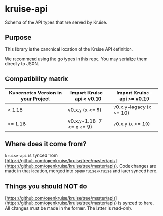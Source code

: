 # kruise-api

Schema of the API types that are served by Kruise.

## Purpose

This library is the canonical location of the Kruise API definition.

We recommend using the go types in this repo. You may serialize them directly to JSON.

## Compatibility matrix

| Kubernetes Version in your Project | Import Kruise-api < v0.10    | Import Kruise-api >= v0.10   |
| ---------------------------------- | ---------------------------- | ---------------------------- | 
| < 1.18                             | v0.x.y (x <= 9)              | v0.x.y-legacy (x >= 10)      |
| >= 1.18                            | v0.x.y-1.18 (7 <= x <= 9)    | v0.x.y (x >= 10)             |

## Where does it come from?

`kruise-api` is synced from [https://github.com/openkruise/kruise/tree/master/apis](https://github.com/openkruise/kruise/tree/master/apis).
Code changes are made in that location, merged into `openkruise/kruise` and later synced here.

## Things you should NOT do

[https://github.com/openkruise/kruise/tree/master/apis](https://github.com/openkruise/kruise/tree/master/apis) is synced to here.
All changes must be made in the former. The latter is read-only.

